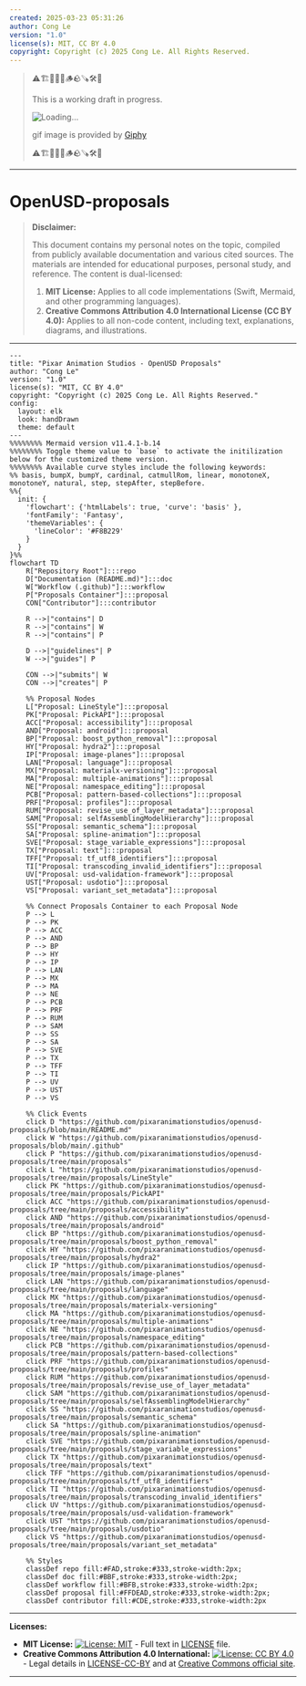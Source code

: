 ```yaml
---
created: 2025-03-23 05:31:26
author: Cong Le
version: "1.0"
license(s): MIT, CC BY 4.0
copyright: Copyright (c) 2025 Cong Le. All Rights Reserved.
---
```


> ⚠️🏗️🚧🦺🧱🪵🪨🪚🛠️👷
> 
> This is a working draft in progress.
> 
> ![Loading...](https://media4.giphy.com/media/v1.Y2lkPTc5MGI3NjExemN3aGhjeTBvN3NodTRzZG8wNWJ4ZHh2ZW9qMmh3cTF2cGpmeGhmNSZlcD12MV9pbnRlcm5hbF9naWZfYnlfaWQmY3Q9Zw/nQdRDGKNgEmPK/giphy.gif)
> 
> gif image is provided by [Giphy](https://giphy.com)
> 
> ⚠️🏗️🚧🦺🧱🪵🪨🪚🛠️👷

----


# OpenUSD-proposals
> **Disclaimer:**
>
> This document contains my personal notes on the topic,
> compiled from publicly available documentation and various cited sources.
> The materials are intended for educational purposes, personal study, and reference.
> The content is dual-licensed:
> 1. **MIT License:** Applies to all code implementations (Swift, Mermaid, and other programming languages).
> 2. **Creative Commons Attribution 4.0 International License (CC BY 4.0):** Applies to all non-code content, including text, explanations, diagrams, and illustrations.
---




```mermaid
---
title: "Pixar Animation Studios - OpenUSD Proposals"
author: "Cong Le"
version: "1.0"
license(s): "MIT, CC BY 4.0"
copyright: "Copyright (c) 2025 Cong Le. All Rights Reserved."
config:
  layout: elk
  look: handDrawn
  theme: default
---
%%%%%%%% Mermaid version v11.4.1-b.14
%%%%%%%% Toggle theme value to `base` to activate the initilization below for the customized theme version.
%%%%%%%% Available curve styles include the following keywords:
%% basis, bumpX, bumpY, cardinal, catmullRom, linear, monotoneX, monotoneY, natural, step, stepAfter, stepBefore.
%%{
  init: {
    'flowchart': {'htmlLabels': true, 'curve': 'basis' },
    'fontFamily': 'Fantasy',
    'themeVariables': {
      'lineColor': '#F8B229'
    }
  }
}%%
flowchart TD
    R["Repository Root"]:::repo
    D["Documentation (README.md)"]:::doc
    W["Workflow (.github)"]:::workflow
    P["Proposals Container"]:::proposal
    CON["Contributor"]:::contributor

    R -->|"contains"| D
    R -->|"contains"| W
    R -->|"contains"| P

    D -->|"guidelines"| P
    W -->|"guides"| P

    CON -->|"submits"| W
    CON -->|"creates"| P

    %% Proposal Nodes
    L["Proposal: LineStyle"]:::proposal
    PK["Proposal: PickAPI"]:::proposal
    ACC["Proposal: accessibility"]:::proposal
    AND["Proposal: android"]:::proposal
    BP["Proposal: boost_python_removal"]:::proposal
    HY["Proposal: hydra2"]:::proposal
    IP["Proposal: image-planes"]:::proposal
    LAN["Proposal: language"]:::proposal
    MX["Proposal: materialx-versioning"]:::proposal
    MA["Proposal: multiple-animations"]:::proposal
    NE["Proposal: namespace_editing"]:::proposal
    PCB["Proposal: pattern-based-collections"]:::proposal
    PRF["Proposal: profiles"]:::proposal
    RUM["Proposal: revise_use_of_layer_metadata"]:::proposal
    SAM["Proposal: selfAssemblingModelHierarchy"]:::proposal
    SS["Proposal: semantic_schema"]:::proposal
    SA["Proposal: spline-animation"]:::proposal
    SVE["Proposal: stage_variable_expressions"]:::proposal
    TX["Proposal: text"]:::proposal
    TFF["Proposal: tf_utf8_identifiers"]:::proposal
    TI["Proposal: transcoding_invalid_identifiers"]:::proposal
    UV["Proposal: usd-validation-framework"]:::proposal
    UST["Proposal: usdotio"]:::proposal
    VS["Proposal: variant_set_metadata"]:::proposal

    %% Connect Proposals Container to each Proposal Node
    P --> L
    P --> PK
    P --> ACC
    P --> AND
    P --> BP
    P --> HY
    P --> IP
    P --> LAN
    P --> MX
    P --> MA
    P --> NE
    P --> PCB
    P --> PRF
    P --> RUM
    P --> SAM
    P --> SS
    P --> SA
    P --> SVE
    P --> TX
    P --> TFF
    P --> TI
    P --> UV
    P --> UST
    P --> VS

    %% Click Events
    click D "https://github.com/pixaranimationstudios/openusd-proposals/blob/main/README.md"
    click W "https://github.com/pixaranimationstudios/openusd-proposals/blob/main/.github"
    click P "https://github.com/pixaranimationstudios/openusd-proposals/tree/main/proposals"
    click L "https://github.com/pixaranimationstudios/openusd-proposals/tree/main/proposals/LineStyle"
    click PK "https://github.com/pixaranimationstudios/openusd-proposals/tree/main/proposals/PickAPI"
    click ACC "https://github.com/pixaranimationstudios/openusd-proposals/tree/main/proposals/accessibility"
    click AND "https://github.com/pixaranimationstudios/openusd-proposals/tree/main/proposals/android"
    click BP "https://github.com/pixaranimationstudios/openusd-proposals/tree/main/proposals/boost_python_removal"
    click HY "https://github.com/pixaranimationstudios/openusd-proposals/tree/main/proposals/hydra2"
    click IP "https://github.com/pixaranimationstudios/openusd-proposals/tree/main/proposals/image-planes"
    click LAN "https://github.com/pixaranimationstudios/openusd-proposals/tree/main/proposals/language"
    click MX "https://github.com/pixaranimationstudios/openusd-proposals/tree/main/proposals/materialx-versioning"
    click MA "https://github.com/pixaranimationstudios/openusd-proposals/tree/main/proposals/multiple-animations"
    click NE "https://github.com/pixaranimationstudios/openusd-proposals/tree/main/proposals/namespace_editing"
    click PCB "https://github.com/pixaranimationstudios/openusd-proposals/tree/main/proposals/pattern-based-collections"
    click PRF "https://github.com/pixaranimationstudios/openusd-proposals/tree/main/proposals/profiles"
    click RUM "https://github.com/pixaranimationstudios/openusd-proposals/tree/main/proposals/revise_use_of_layer_metadata"
    click SAM "https://github.com/pixaranimationstudios/openusd-proposals/tree/main/proposals/selfAssemblingModelHierarchy"
    click SS "https://github.com/pixaranimationstudios/openusd-proposals/tree/main/proposals/semantic_schema"
    click SA "https://github.com/pixaranimationstudios/openusd-proposals/tree/main/proposals/spline-animation"
    click SVE "https://github.com/pixaranimationstudios/openusd-proposals/tree/main/proposals/stage_variable_expressions"
    click TX "https://github.com/pixaranimationstudios/openusd-proposals/tree/main/proposals/text"
    click TFF "https://github.com/pixaranimationstudios/openusd-proposals/tree/main/proposals/tf_utf8_identifiers"
    click TI "https://github.com/pixaranimationstudios/openusd-proposals/tree/main/proposals/transcoding_invalid_identifiers"
    click UV "https://github.com/pixaranimationstudios/openusd-proposals/tree/main/proposals/usd-validation-framework"
    click UST "https://github.com/pixaranimationstudios/openusd-proposals/tree/main/proposals/usdotio"
    click VS "https://github.com/pixaranimationstudios/openusd-proposals/tree/main/proposals/variant_set_metadata"

    %% Styles
    classDef repo fill:#FAD,stroke:#333,stroke-width:2px;
    classDef doc fill:#BBF,stroke:#333,stroke-width:2px;
    classDef workflow fill:#BFB,stroke:#333,stroke-width:2px;
    classDef proposal fill:#FFDEAD,stroke:#333,stroke-width:2px;
    classDef contributor fill:#CDE,stroke:#333,stroke-width:2px

```



---
**Licenses:**

- **MIT License:**  [![License: MIT](https://img.shields.io/badge/License-MIT-yellow.svg)](LICENSE) - Full text in [LICENSE](LICENSE) file.
- **Creative Commons Attribution 4.0 International:** [![License: CC BY 4.0](https://licensebuttons.net/l/by/4.0/88x31.png)](LICENSE-CC-BY) - Legal details in [LICENSE-CC-BY](LICENSE-CC-BY) and at [Creative Commons official site](http://creativecommons.org/licenses/by/4.0/).

---
